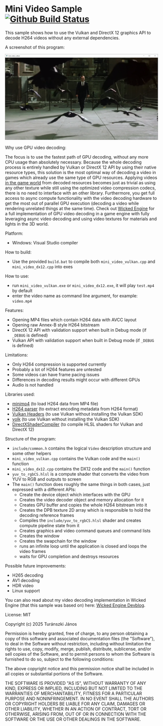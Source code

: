 # Mini Video Sample [![Github Build Status](https://github.com/turanszkij/mini_video/workflows/Build/badge.svg)](https://github.com/turanszkij/mini_video/actions)

This sample shows how to use the Vulkan and DirectX 12 graphics API to decode H264 videos without any external dependencies.

A screenshot of this program:

![screenshot](include/screenshot.png?raw=true "Screenshot")

Why use GPU video decoding:

The focus is to use the fastest path of GPU decoding, without any more CPU usage than absolutely necessary. Because the whole decoding process is entirely handled by Vulkan or DirectX 12 API by using their native resource types, this solution is the most optimal way of decoding a video in games which already use the same type of GPU resources. Applying videos <a href = "https://youtu.be/c1y38w8BZKw?si=O21RdHJtLeHPpBbU">in the game world</a> from decoded resources becomes just as trivial as using any other texture while still using the optimized video compression codecs, there is no need to interface with an other library. Furthermore, you get full access to async compute functionality with the video decoding hardware to get the most out of parallel GPU execution (decoding a video while rendering unrelated things at the same time). Check out <a href = "https://github.com/turanszkij/WickedEngine">Wicked Engine</a> for a full implementation of GPU video decoding in a game engine with fully leveraging async video decoding and using video textures for materials and lights in the 3D world.

Platform:
- Windows: Visual Studio compiler

How to build:
- Use the provided `build.bat` to compile both `mini_video_vulkan.cpp` and `mini_video_dx12.cpp` into exes

How to use:
- run `mini_video_vulkan.exe` or `mini_video_dx12.exe`, it will play `test.mp4` by default
- enter the video name as command line argument, for example: `video.mp4`

Features:
- Opening MP4 files which contain H264 data with AVCC layout
- Opening raw Annex-B style H264 bitstream
- DirectX 12 API with validation support when built in Debug mode (if `_DEBUG` is defined)
- Vulkan API with validation support when built in Debug mode (if `_DEBUG` is defined)

Limitations:
- Only H264 compression is supported currently
- Probably a lot of H264 features are untested
- Some videos can have frame pacing issues
- Differences in decoding results might occur with different GPUs
- Audio is not handled

Libraries used:
- <a href = "https://github.com/lieff/minimp4">minimp4</a> (to load H264 data from MP4 file)
- <a href = "https://github.com/turanszkij/mini_video/blob/master/include/h264.h">H264 parser</a> (to extract encoding metadata from H264 format)
- <a href = "https://github.com/KhronosGroup/Vulkan-Headers">Vulkan Headers</a> (to use Vulkan without installing the Vulkan SDK)
- <a href = "https://github.com/zeux/volk">volk</a> (to use Vulkan without installing the Vulkan SDK)
- <a href = "https://github.com/microsoft/DirectXShaderCompiler">DirectXShaderCompiler</a> (to compile HLSL shaders for Vulkan and DirectX 12)

Structure of the program:
- `include/common.h` contains the logical `Video` description structure and some other helpers
- `mini_video_vulkan.cpp` contains the Vulkan code and the `main()` function
- `mini_video_dx12.cpp` contains the DX12 code and the `main()` function
- `yuv_to_rgbCS.hlsl` is a compute shader that converts the video from YUV to RGB and outputs to screen
- The `main()` function does roughly the same things in both cases, just expressed with a different APIs:
  - Create the device object which interfaces with the GPU
  - Creates the video decoder object and memory allocation for it
  - Creates GPU buffer and copies the whole H264 bitstream into it
  - Creates the DPB texture 2D array which is responsible to hold the decoding reference frames
  - Compiles the `include/yuv_to_rgbCS.hlsl` shader and creates compute pipeline state from it
  - Creates graphics and video command queues and command lists
  - Creates the window
  - Creates the swapchain for the window
  - runs an infinite loop until the application is closed and loops the video frames
  - waits for GPU completion and destroys resources

Possible future improvements:
- H265 decoding
- AV1 decoding
- HDR video
- Linux support

You can also read about my video decoding implementation in Wicked Engine (that this sample was based on) here: <a href = "https://wickedengine.net/2023/05/vulkan-video-decoding/">Wicked Engine Devblog</a>. 

License: MIT

Copyright (c) 2025 Turánszki János

Permission is hereby granted, free of charge, to any person obtaining a copy
of this software and associated documentation files (the "Software"), to deal
in the Software without restriction, including without limitation the rights
to use, copy, modify, merge, publish, distribute, sublicense, and/or sell
copies of the Software, and to permit persons to whom the Software is
furnished to do so, subject to the following conditions:

The above copyright notice and this permission notice shall be included in
all copies or substantial portions of the Software.

THE SOFTWARE IS PROVIDED "AS IS", WITHOUT WARRANTY OF ANY KIND, EXPRESS OR
IMPLIED, INCLUDING BUT NOT LIMITED TO THE WARRANTIES OF MERCHANTABILITY,
FITNESS FOR A PARTICULAR PURPOSE AND NONINFRINGEMENT.  IN NO EVENT SHALL THE
AUTHORS OR COPYRIGHT HOLDERS BE LIABLE FOR ANY CLAIM, DAMAGES OR OTHER
LIABILITY, WHETHER IN AN ACTION OF CONTRACT, TORT OR OTHERWISE, ARISING FROM,
OUT OF OR IN CONNECTION WITH THE SOFTWARE OR THE USE OR OTHER DEALINGS IN
THE SOFTWARE.
